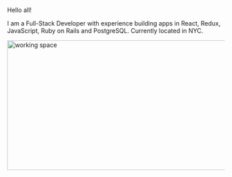 Hello all! 

I am a Full-Stack Developer with experience building apps in React, Redux, JavaScript, Ruby on Rails and PostgreSQL. Currently located in NYC.

<img src="https://res.cloudinary.com/supercloudname/image/upload/v1603746807/Screen_Shot_2020-10-26_at_5.12.50_PM_hdwjks.png" alt="working space" width="1000" height="300">

<!--
**kceron/kceron** is a ✨ _special_ ✨ repository because its `README.md` (this file) appears on your GitHub profile.

Here are some ideas to get you started:

- 🔭 I’m currently working on my "Pronto Meal" App
- 🌱 I’m currently learning ...
- 👯 I’m looking to collaborate on ...
- 🤔 I’m looking for help with ...
- 💬 Ask me about ...
- 📫 How to reach me: ...
- 😄 Pronouns: ...
- ⚡ Fun fact: ...
-->

